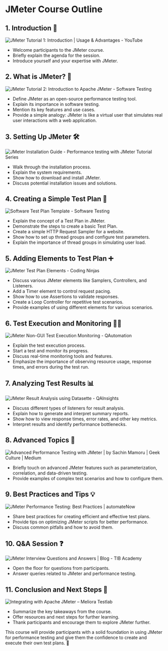 # JMeter Course Outline

## 1. Introduction 👋

![JMeter Tutorial 1: Introduction | Usage & Advantages - YouTube](https://i.ytimg.com/vi/817zU_bXh9Y/maxresdefault.jpg)


- Welcome participants to the JMeter course.
- Briefly explain the agenda for the session.
- Introduce yourself and your expertise with JMeter.

## 2. What is JMeter? 🤔

![JMeter Tutorial 2: Introduction to Apache JMeter - Software Testing](https://www.gcreddy.com/wp-content/uploads/2018/11/Introduction-to-Apache-JMeter.jpg)
- Define JMeter as an open-source performance testing tool.
- Explain its importance in software testing.
- Mention its key features and use cases.
- Provide a simple analogy: JMeter is like a virtual user that simulates real user interactions with a web application.

## 3. Setting Up JMeter 🛠️

![JMeter Installation Guide - Performance testing with JMeter Tutorial Series](https://www.softwaretestingclass.com/wp-content/uploads/2014/02/jmeter-runs-on-client-computer1.jpg)

- Walk through the installation process.
- Explain the system requirements.
- Show how to download and install JMeter.
- Discuss potential installation issues and solutions.

## 4. Creating a Simple Test Plan 📝

![Software Test Plan Template - Software Testing](https://www.gcreddy.com/wp-content/uploads/2018/08/Test-Plan-Template.jpg)
- Explain the concept of a Test Plan in JMeter.
- Demonstrate the steps to create a basic Test Plan.
- Create a simple HTTP Request Sampler for a website.
- Show how to set up thread groups and configure test parameters.
- Explain the importance of thread groups in simulating user load.

## 5. Adding Elements to Test Plan ➕

![JMeter Test Plan Elements - Coding Ninjas](https://files.codingninjas.in/article_images/what-are-jmeter-test-plan-elements-0-1666717034.webp)
- Discuss various JMeter elements like Samplers, Controllers, and Listeners.
- Add a Timer element to control request pacing.
- Show how to use Assertions to validate responses.
- Create a Loop Controller for repetitive test scenarios.
- Provide examples of using different elements for various scenarios.

## 6. Test Execution and Monitoring 🏃‍♂️

![JMeter Non-GUI Test Execution Monitoring - QAutomation](https://q-automations.com/wp-content/uploads/2019/05/jt1.png)
- Explain the test execution process.
- Start a test and monitor its progress.
- Discuss real-time monitoring tools and features.
- Emphasize the importance of observing resource usage, response times, and errors during the test run.

## 7. Analyzing Test Results 📊

![JMeter Result Analysis using Datasette - QAInsights](https://qainsights.com/wp-content/uploads/2021/01/JMeter-Result-Analysis-using-Datasette.png)


- Discuss different types of listeners for result analysis.
- Explain how to generate and interpret summary reports.
- Show how to view response times, error rates, and other key metrics.
- Interpret results and identify performance bottlenecks.

## 8. Advanced Topics 🚀

![Advanced Performance Testing with JMeter | by Sachin Mamoru | Geek Culture  | Medium](https://miro.medium.com/v2/resize:fit:1400/0*7TjjPna18l4BL7dM)

- Briefly touch on advanced JMeter features such as parameterization, correlation, and data-driven testing.
- Provide examples of complex test scenarios and how to configure them.

## 9. Best Practices and Tips 💡

![JMeter Performance Testing: Best Practices | automateNow](https://automatenow.io/wp-content/uploads/2023/06/jmeter-testing-best-practices.jpg)

- Share best practices for creating efficient and effective test plans.
- Provide tips on optimizing JMeter scripts for better performance.
- Discuss common pitfalls and how to avoid them.

## 10. Q&A Session ❓

![JMeter Interview Questions and Answers | Blog - TIB Academy](https://www.traininginbangalore.com/images/interview/blog/jmeter-interview-questions-and-answers.jpg)

- Open the floor for questions from participants.
- Answer queries related to JMeter and performance testing.

## 11. Conclusion and Next Steps 🚪

![Integrating with Apache JMeter – Meliora Testlab](https://www.melioratestlab.com/wp-content/uploads/2020/01/jmeterkuva.png)

- Summarize the key takeaways from the course.
- Offer resources and next steps for further learning.
- Thank participants and encourage them to explore JMeter further.

This course will provide participants with a solid foundation in using JMeter for performance testing and give them the confidence to create and execute their own test plans. 🚀


